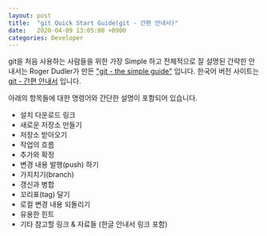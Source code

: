 ```yaml
---
layout: post
title:  "git Quick Start Guide(git - 간편 안내서)"
date:   2020-04-09 13:05:00 +0900
categories: Developer
---
```


git을 처음 사용하는 사람들을 위한 가장 Simple 하고 전체적으로 잘 설명된 간략한 안내서는 Roger Dudler가 만든 ["git - the simple guide"](https://rogerdudler.github.io/git-guide/index.html) 입니다. 한국어 버전 사이트는 [git - 간편 안내서](https://rogerdudler.github.io/git-guide/index.ko.html) 입니다.

아래의 항목들에 대한 명령어와 간단한 설명이 포함되어 있습니다.

- 설치 다운로드 링크
- 새로운 저장소 만들기
- 저장소 받아오기
- 작업의 흐름
- 추가와 확정
- 변경 내용 발행(push) 하기
- 가지치기(branch)
- 갱신과 병합
- 꼬리표(tag) 달기
- 로컬 변경 내용 되돌리기
- 유용한 힌트
- 기타 참고할 링크 & 자료들 (한글 안내서 링크 포함)
